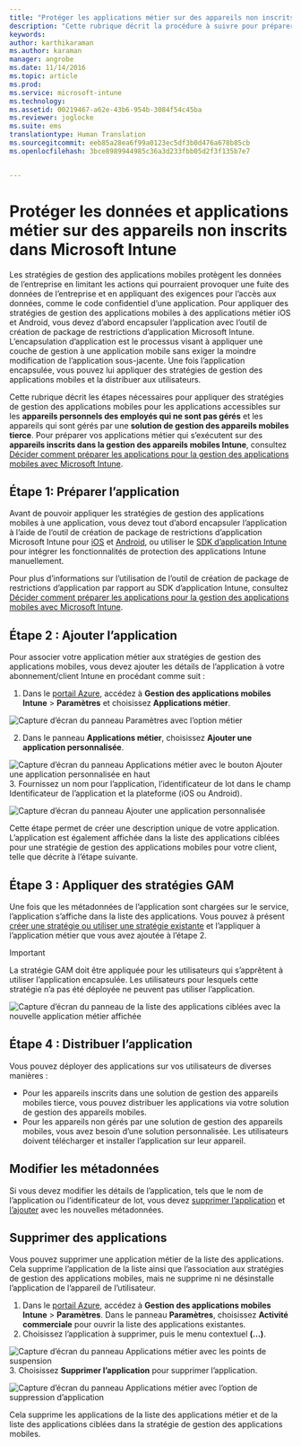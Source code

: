 ```yaml
---
title: "Protéger les applications métier sur des appareils non inscrits | Microsoft Intune"
description: "Cette rubrique décrit la procédure à suivre pour préparer vos applications métier personnalisées afin d’appliquer des stratégies de gestion des applications mobiles qui peuvent éviter de perdre des données."
keywords: 
author: karthikaraman
ms.author: karaman
manager: angrobe
ms.date: 11/14/2016
ms.topic: article
ms.prod: 
ms.service: microsoft-intune
ms.technology: 
ms.assetid: 00219467-a62e-43b6-954b-3084f54c45ba
ms.reviewer: joglocke
ms.suite: ems
translationtype: Human Translation
ms.sourcegitcommit: eeb85a28ea6f99a0123ec5df3b0d476a678b85cb
ms.openlocfilehash: 3bce8989944985c36a3d233fbb05d2f3f135b7e7


---
```


# <a name="protect-line-of-business-apps-and-data-on-devices-that-are-not-enrolled-in-microsoft-intune"></a>Protéger les données et applications métier sur des appareils non inscrits dans Microsoft Intune

Les stratégies de gestion des applications mobiles protègent les données de l’entreprise en limitant les actions qui pourraient provoquer une fuite des données de l’entreprise et en appliquant des exigences pour l’accès aux données, comme le code confidentiel d’une application. Pour appliquer des stratégies de gestion des applications mobiles à des applications métier iOS et Android, vous devez d’abord encapsuler l’application avec l’outil de création de package de restrictions d’application Microsoft Intune. L’encapsulation d’application est le processus visant à appliquer une couche de gestion à une application mobile sans exiger la moindre modification de l’application sous-jacente. Une fois l’application encapsulée, vous pouvez lui appliquer des stratégies de gestion des applications mobiles et la distribuer aux utilisateurs.  

Cette rubrique décrit les étapes nécessaires pour appliquer des stratégies de gestion des applications mobiles pour les applications accessibles sur les **appareils personnels des employés qui ne sont pas gérés** et les appareils qui sont gérés par une **solution de gestion des appareils mobiles tierce**.  Pour préparer vos applications métier qui s’exécutent sur des **appareils inscrits dans la gestion des appareils mobiles Intune**, consultez [Décider comment préparer les applications pour la gestion des applications mobiles avec Microsoft Intune](decide-how-to-prepare-apps-for-mobile-application-management-with-microsoft-intune.md).


##  <a name="step-1-prepare-the-app"></a>Étape 1: Préparer l’application

Avant de pouvoir appliquer les stratégies de gestion des applications mobiles à une application, vous devez tout d’abord encapsuler l’application à l’aide de l’outil de création de package de restrictions d’application Microsoft Intune pour [iOS](prepare-ios-apps-for-mobile-application-management-with-the-microsoft-intune-app-wrapping-tool) et [Android](prepare-android-apps-for-mobile-application-management-with-the-microsoft-intune-app-wrapping-tool), ou utiliser le [SDK d’application Intune](/../develop/intune-app-sdk) pour intégrer les fonctionnalités de protection des applications Intune manuellement.

Pour plus d’informations sur l’utilisation de l’outil de création de package de restrictions d’application par rapport au SDK d’application Intune, consultez [Décider comment préparer les applications pour la gestion des applications mobiles avec Microsoft Intune](decide-how-to-prepare-apps-for-mobile-application-management-with-microsoft-intune).

## <a name="step-2-add-the-app"></a>Étape 2 : Ajouter l’application

Pour associer votre application métier aux stratégies de gestion des applications mobiles, vous devez ajouter les détails de l’application à votre abonnement/client Intune en procédant comme suit :

1. Dans le [portail Azure](https://portal.azure.com/), accédez à **Gestion des applications mobiles Intune** > **Paramètres** et choisissez **Applications métier**.

  ![Capture d’écran du panneau Paramètres avec l’option métier](../media/mam-azure-portal-lob-on-settings.png)

2. Dans le panneau **Applications métier**, choisissez **Ajouter une application personnalisée**.

  ![Capture d’écran du panneau Applications métier avec le bouton Ajouter une application personnalisée en haut](../media/mam-azure-portal-add-lob-app-action.png)
3.  Fournissez un nom pour l’application, l’identificateur de lot dans le champ Identificateur de l’application et la plateforme (iOS ou Android).

  ![Capture d’écran du panneau Ajouter une application personnalisée](../media/mam-azure-portal-add-app-details.png)

  Cette étape permet de créer une description unique de votre application. L’application est également affichée dans la liste des applications ciblées pour une stratégie de gestion des applications mobiles pour votre client, telle que décrite à l’étape suivante.

## <a name="step-3-apply-mam-policies"></a>Étape 3 : Appliquer des stratégies GAM
Une fois que les métadonnées de l’application sont chargées sur le service, l’application s’affiche dans la liste des applications. Vous pouvez à présent [créer une stratégie ou utiliser une stratégie existante](create-and-deploy-mobile-app-management-policies-with-microsoft-intune.md) et l’appliquer à l’application métier que vous avez ajoutée à l’étape 2.

>[!IMPORTANT]
>La stratégie GAM doit être appliquée pour les utilisateurs qui s’apprêtent à utiliser l’application encapsulée.  Les utilisateurs pour lesquels cette stratégie n’a pas été déployée ne peuvent pas utiliser l’application.


  ![Capture d’écran du panneau de la liste des applications ciblées avec la nouvelle application métier affichée](../media/mam-azure-portal-lob-on-targeted-app-list.png)
## <a name="step-4-distribute-the-app"></a>Étape 4 : Distribuer l’application
Vous pouvez déployer des applications sur vos utilisateurs de diverses manières :
* Pour les appareils inscrits dans une solution de gestion des appareils mobiles tierce, vous pouvez distribuer les applications via votre solution de gestion des appareils mobiles.
* Pour les appareils non gérés par une solution de gestion des appareils mobiles, vous avez besoin d’une solution personnalisée. Les utilisateurs doivent télécharger et installer l’application sur leur appareil.

## <a name="change-the-metadata"></a>Modifier les métadonnées
Si vous devez modifier les détails de l’application, tels que le nom de l’application ou l’identificateur de lot, vous devez [supprimer l’application](#remove-apps) et [l’ajouter](#step-2-add-the-app) avec les nouvelles métadonnées.

##  <a name="remove-apps"></a>Supprimer des applications
Vous pouvez supprimer une application métier de la liste des applications. Cela supprime l’application de la liste ainsi que l’association aux stratégies de gestion des applications mobiles, mais ne supprime ni ne désinstalle l’application de l’appareil de l’utilisateur.  

1.  Dans le [portail Azure](https://portal.azure.com/), accédez à **Gestion des applications mobiles Intune** > **Paramètres**. Dans le panneau **Paramètres**, choisissez **Activité commerciale** pour ouvrir la liste des applications existantes.  
2.  Choisissez l’application à supprimer, puis le menu contextuel **(...)**.

  ![Capture d’écran du panneau Applications métier avec les points de suspension](../media/mam-azure-portal-lob-context-menu.png)
3.  Choisissez **Supprimer l’application** pour supprimer l’application.

  ![Capture d’écran du panneau Applications métier avec l’option de suppression d’application](../media/mam-azure-portal-delete-app.png)

  Cela supprime les applications de la liste des applications métier et de la liste des applications ciblées dans la stratégie de gestion des applications mobiles.



<!--HONumber=Nov16_HO5-->


